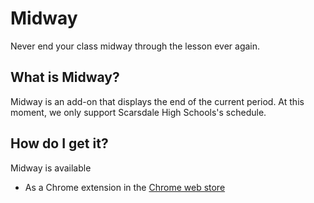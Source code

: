 # Midway
Never end your class midway through the lesson ever again.

## What is Midway?
Midway is an add-on that displays the end of the current period. At this moment, we only support Scarsdale High Schools's schedule. 

## How do I get it?
Midway is available
<ul>
  <li>As a Chrome extension in the
    <a href='https://chrome.google.com/webstore/detail/midway/cgibedogghadelndgfacffoociffapii'>Chrome web store</a>
  </li>
</ul>
